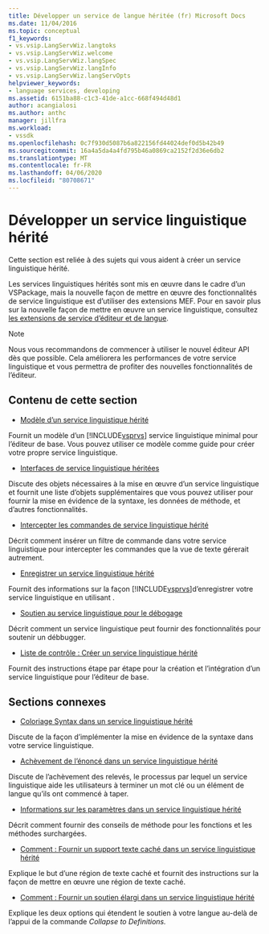 ```yaml
---
title: Développer un service de langue héritée (fr) Microsoft Docs
ms.date: 11/04/2016
ms.topic: conceptual
f1_keywords:
- vs.vsip.LangServWiz.langtoks
- vs.vsip.LangServWiz.welcome
- vs.vsip.LangServWiz.langSpec
- vs.vsip.LangServWiz.langInfo
- vs.vsip.LangServWiz.langServOpts
helpviewer_keywords:
- language services, developing
ms.assetid: 6151ba88-c1c3-41de-a1cc-668f494d48d1
author: acangialosi
ms.author: anthc
manager: jillfra
ms.workload:
- vssdk
ms.openlocfilehash: 0c7f930d5087b6a822156fd44024def0d5b42b49
ms.sourcegitcommit: 16a4a5da4a4fd795b46a0869ca2152f2d36e6db2
ms.translationtype: MT
ms.contentlocale: fr-FR
ms.lasthandoff: 04/06/2020
ms.locfileid: "80708671"
---
```

# <a name="develop-a-legacy-language-service"></a>Développer un service linguistique hérité
Cette section est reliée à des sujets qui vous aident à créer un service linguistique hérité.

 Les services linguistiques hérités sont mis en œuvre dans le cadre d’un VSPackage, mais la nouvelle façon de mettre en œuvre des fonctionnalités de service linguistique est d’utiliser des extensions MEF. Pour en savoir plus sur la nouvelle façon de mettre en œuvre un service linguistique, consultez [les extensions de service d’éditeur et de langue](../../extensibility/editor-and-language-service-extensions.md).

> [!NOTE]
> Nous vous recommandons de commencer à utiliser le nouvel éditeur API dès que possible. Cela améliorera les performances de votre service linguistique et vous permettra de profiter des nouvelles fonctionnalités de l’éditeur.

## <a name="in-this-section"></a>Contenu de cette section
- [Modèle d’un service linguistique hérité](../../extensibility/internals/model-of-a-legacy-language-service.md)

 Fournit un modèle d’un [!INCLUDE[vsprvs](../../code-quality/includes/vsprvs_md.md)] service linguistique minimal pour l’éditeur de base. Vous pouvez utiliser ce modèle comme guide pour créer votre propre service linguistique.

- [Interfaces de service linguistique héritées](../../extensibility/internals/legacy-language-service-interfaces.md)

 Discute des objets nécessaires à la mise en œuvre d’un service linguistique et fournit une liste d’objets supplémentaires que vous pouvez utiliser pour fournir la mise en évidence de la syntaxe, les données de méthode, et d’autres fonctionnalités.

- [Intercepter les commandes de service linguistique hérité](../../extensibility/internals/intercepting-legacy-language-service-commands.md)

 Décrit comment insérer un filtre de commande dans votre service linguistique pour intercepter les commandes que la vue de texte gérerait autrement.

- [Enregistrer un service linguistique hérité](../../extensibility/internals/registering-a-legacy-language-service2.md)

 Fournit des informations sur la façon [!INCLUDE[vsprvs](../../code-quality/includes/vsprvs_md.md)]d’enregistrer votre service linguistique en utilisant .

- [Soutien au service linguistique pour le débogage](../../extensibility/internals/language-service-support-for-debugging.md)

 Décrit comment un service linguistique peut fournir des fonctionnalités pour soutenir un débbugger.

- [Liste de contrôle : Créer un service linguistique hérité](../../extensibility/internals/checklist-creating-a-legacy-language-service.md)

 Fournit des instructions étape par étape pour la création et l’intégration d’un service linguistique pour l’éditeur de base.

## <a name="related-sections"></a>Sections connexes
- [Coloriage Syntax dans un service linguistique hérité](../../extensibility/internals/syntax-coloring-in-a-legacy-language-service.md)

 Discute de la façon d’implémenter la mise en évidence de la syntaxe dans votre service linguistique.

- [Achèvement de l’énoncé dans un service linguistique hérité](../../extensibility/internals/statement-completion-in-a-legacy-language-service.md)

 Discute de l’achèvement des relevés, le processus par lequel un service linguistique aide les utilisateurs à terminer un mot clé ou un élément de langue qu’ils ont commencé à taper.

- [Informations sur les paramètres dans un service linguistique hérité](../../extensibility/internals/parameter-info-in-a-legacy-language-service1.md)

 Décrit comment fournir des conseils de méthode pour les fonctions et les méthodes surchargées.

- [Comment : Fournir un support texte caché dans un service linguistique hérité](../../extensibility/internals/how-to-provide-hidden-text-support-in-a-legacy-language-service.md)

 Explique le but d’une région de texte caché et fournit des instructions sur la façon de mettre en œuvre une région de texte caché.

- [Comment : Fournir un soutien élargi dans un service linguistique hérité](../../extensibility/internals/how-to-provide-expanded-outlining-support-in-a-legacy-language-service.md)

 Explique les deux options qui étendent le soutien à votre langue au-delà de l’appui de la commande *Collapse to Definitions.*

